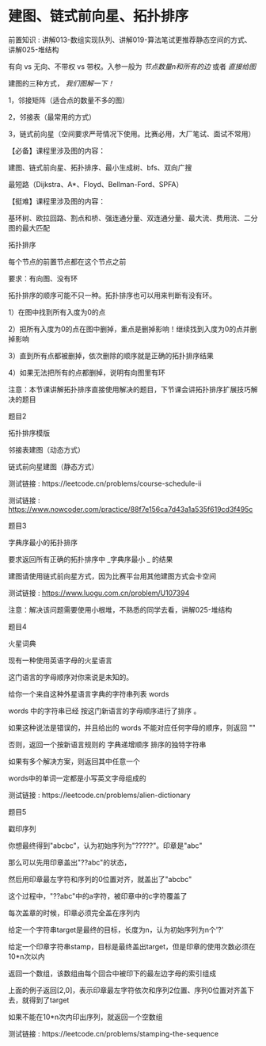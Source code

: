 # 建图、链式前向星、拓扑排序

前置知识 : 讲解013\-数组实现队列、讲解019\-算法笔试更推荐静态空间的方式、讲解025\-堆结构

有向 vs 无向、不带权 vs 带权。入参一般为  _节点数量n和所有的边_  或者  _直接给图_

建图的三种方式， _我们图解一下！_

1，邻接矩阵（适合点的数量不多的图）

2，邻接表（最常用的方式）

3，链式前向星（空间要求严苛情况下使用。比赛必用，大厂笔试、面试不常用）

【必备】课程里涉及图的内容：

建图、链式前向星、拓扑排序、最小生成树、bfs、双向广搜

最短路（Dijkstra、A\*、Floyd、Bellman\-Ford、SPFA）

【挺难】课程里涉及图的内容：

基环树、欧拉回路、割点和桥、强连通分量、双连通分量、最大流、费用流、二分图的最大匹配

拓扑排序

每个节点的前置节点都在这个节点之前

要求：有向图、没有环

拓扑排序的顺序可能不只一种。拓扑排序也可以用来判断有没有环。

1）在图中找到所有入度为0的点

2）把所有入度为0的点在图中删掉，重点是删掉影响！继续找到入度为0的点并删掉影响

3）直到所有点都被删掉，依次删除的顺序就是正确的拓扑排序结果

4）如果无法把所有的点都删掉，说明有向图里有环

注意：本节课讲解拓扑排序直接使用解决的题目，下节课会讲拓扑排序扩展技巧解决的题目

题目2

拓扑排序模版

邻接表建图（动态方式）

链式前向星建图（静态方式）

测试链接 : https://leetcode\.cn/problems/course\-schedule\-ii

测试链接 : [https://www\.nowcoder\.com/practice/88f7e156ca7d43a1a535f619cd3f495c](https://www.nowcoder.com/practice/88f7e156ca7d43a1a535f619cd3f495c)

题目3

字典序最小的拓扑排序

要求返回所有正确的拓扑排序中  _字典序最小 _ 的结果

建图请使用链式前向星方式，因为比赛平台用其他建图方式会卡空间

测试链接 : [https://www\.luogu\.com\.cn/problem/U107394](https://www.luogu.com.cn/problem/U107394)

注意：解决该问题需要使用小根堆，不熟悉的同学去看，讲解025\-堆结构

题目4

火星词典

现有一种使用英语字母的火星语言

这门语言的字母顺序对你来说是未知的。

给你一个来自这种外星语言字典的字符串列表 words

words 中的字符串已经 按这门新语言的字母顺序进行了排序 。

如果这种说法是错误的，并且给出的 words 不能对应任何字母的顺序，则返回 ""

否则，返回一个按新语言规则的 字典递增顺序 排序的独特字符串

如果有多个解决方案，则返回其中任意一个

words中的单词一定都是小写英文字母组成的

测试链接 : https://leetcode\.cn/problems/alien\-dictionary

题目5

戳印序列

你想最终得到"abcbc"，认为初始序列为"?????"。印章是"abc"

那么可以先用印章盖出"??abc"的状态，

然后用印章最左字符和序列的0位置对齐，就盖出了"abcbc"

这个过程中，"??abc"中的a字符，被印章中的c字符覆盖了

每次盖章的时候，印章必须完全盖在序列内

给定一个字符串target是最终的目标，长度为n，认为初始序列为n个'?'

给定一个印章字符串stamp，目标是最终盖出target，但是印章的使用次数必须在10\*n次以内

返回一个数组，该数组由每个回合中被印下的最左边字母的索引组成

上面的例子返回\[2\,0\]，表示印章最左字符依次和序列2位置、序列0位置对齐盖下去，就得到了target

如果不能在10\*n次内印出序列，就返回一个空数组

测试链接 : https://leetcode\.cn/problems/stamping\-the\-sequence

